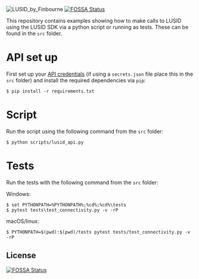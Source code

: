![LUSID_by_Finbourne](https://content.finbourne.com/LUSID_repo.png)
[![FOSSA Status](https://app.fossa.com/api/projects/git%2Bgithub.com%2Ffinbourne%2Flusid-client-python.svg?type=shield)](https://app.fossa.com/projects/git%2Bgithub.com%2Ffinbourne%2Flusid-client-python?ref=badge_shield)

This repository contains examples showing how to make calls to LUSID using the LUSID SDK via a python script or running as tests. These can be found in the `src` folder. 

# API set up

First set up your [API credentials](https://support.finbourne.com/getting-started-with-apis-sdks) (if using a `secrets.json` file place this in the `src` folder) and install the required dependencies via `pip`:

```
$ pip install -r requirements.txt
```

# Script

Run the script using the following command from the `src` folder:

```
$ python scripts/lusid_api.py
```

# Tests

Run the tests with the following command from the `src` folder:

Windows:

```
$ set PYTHONPATH=%PYTHONPATH%;%cd%;%cd%\tests
$ pytest tests\test_connectivity.py -v -rP
```

macOS/linux:

```
$ PYTHONPATH=$(pwd):$(pwd)/tests pytest tests/test_connectivity.py -v -rP
```


## License
[![FOSSA Status](https://app.fossa.com/api/projects/git%2Bgithub.com%2Ffinbourne%2Flusid-client-python.svg?type=large)](https://app.fossa.com/projects/git%2Bgithub.com%2Ffinbourne%2Flusid-client-python?ref=badge_large)